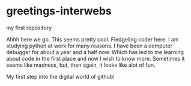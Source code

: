 # greetings-interwebs
my first repository

Ahhh here we go. This seems pretty cool.
Fledgeling coder here. I am studying python at werk for many reasons. I have been a computer debugger for about a year and a half now. Which has led to me learning about code in the first place and now I wish to know more. Sometimes it seems like madness, but, then again, it looks like alot of fun.

My first step into the digital world of github!
